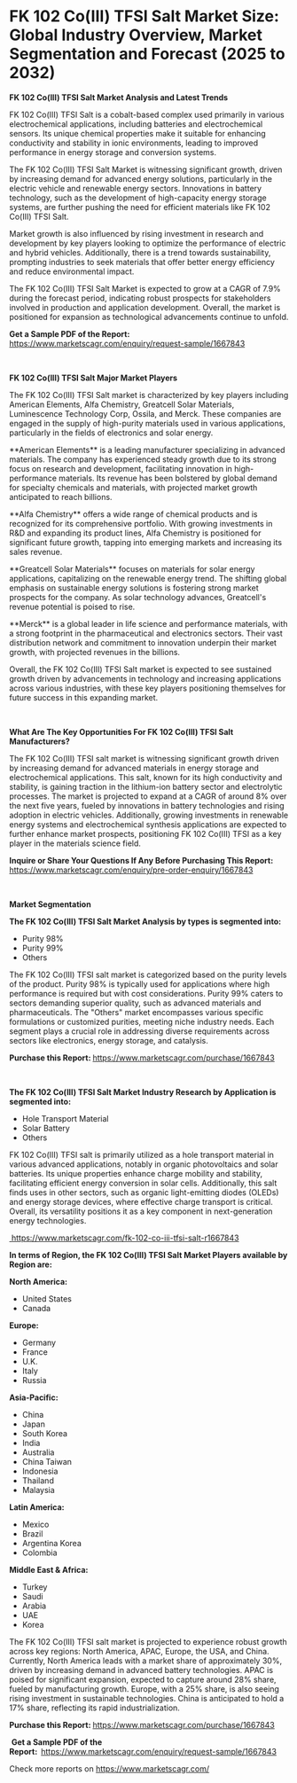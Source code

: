 <p><h1>FK 102 Co(III) TFSI Salt Market Size: Global Industry Overview, Market Segmentation and Forecast (2025 to 2032)</h1></p><p><strong>FK 102 Co(III) TFSI Salt Market Analysis and Latest Trends</strong></p>
<p><p>FK 102 Co(III) TFSI Salt is a cobalt-based complex used primarily in various electrochemical applications, including batteries and electrochemical sensors. Its unique chemical properties make it suitable for enhancing conductivity and stability in ionic environments, leading to improved performance in energy storage and conversion systems.</p><p>The FK 102 Co(III) TFSI Salt Market is witnessing significant growth, driven by increasing demand for advanced energy solutions, particularly in the electric vehicle and renewable energy sectors. Innovations in battery technology, such as the development of high-capacity energy storage systems, are further pushing the need for efficient materials like FK 102 Co(III) TFSI Salt.</p><p>Market growth is also influenced by rising investment in research and development by key players looking to optimize the performance of electric and hybrid vehicles. Additionally, there is a trend towards sustainability, prompting industries to seek materials that offer better energy efficiency and reduce environmental impact.</p><p>The FK 102 Co(III) TFSI Salt Market is expected to grow at a CAGR of 7.9% during the forecast period, indicating robust prospects for stakeholders involved in production and application development. Overall, the market is positioned for expansion as technological advancements continue to unfold.</p></p>
<p><strong>Get a Sample PDF of the Report:&nbsp;</strong> <a href="https://www.marketscagr.com/enquiry/request-sample/1667843?utm_campaign=1889&utm_medium=2&utm_source=Github&utm_content=ia&utm_term=02022025&utm_id=fk-102-coiii-tfsi-salt">https://www.marketscagr.com/enquiry/request-sample/1667843</a></p>
<p>&nbsp;</p>
<p><strong>FK 102 Co(III) TFSI Salt Major Market Players</strong></p>
<p><p>The FK 102 Co(III) TFSI Salt market is characterized by key players including American Elements, Alfa Chemistry, Greatcell Solar Materials, Luminescence Technology Corp, Ossila, and Merck. These companies are engaged in the supply of high-purity materials used in various applications, particularly in the fields of electronics and solar energy.</p><p>**American Elements** is a leading manufacturer specializing in advanced materials. The company has experienced steady growth due to its strong focus on research and development, facilitating innovation in high-performance materials. Its revenue has been bolstered by global demand for specialty chemicals and materials, with projected market growth anticipated to reach billions.</p><p>**Alfa Chemistry** offers a wide range of chemical products and is recognized for its comprehensive portfolio. With growing investments in R&D and expanding its product lines, Alfa Chemistry is positioned for significant future growth, tapping into emerging markets and increasing its sales revenue.</p><p>**Greatcell Solar Materials** focuses on materials for solar energy applications, capitalizing on the renewable energy trend. The shifting global emphasis on sustainable energy solutions is fostering strong market prospects for the company. As solar technology advances, Greatcell's revenue potential is poised to rise.</p><p>**Merck** is a global leader in life science and performance materials, with a strong footprint in the pharmaceutical and electronics sectors. Their vast distribution network and commitment to innovation underpin their market growth, with projected revenues in the billions.</p><p>Overall, the FK 102 Co(III) TFSI Salt market is expected to see sustained growth driven by advancements in technology and increasing applications across various industries, with these key players positioning themselves for future success in this expanding market.</p></p>
<p>&nbsp;</p>
<p><strong>What Are The Key Opportunities For FK 102 Co(III) TFSI Salt Manufacturers?</strong></p>
<p><p>The FK 102 Co(III) TFSI salt market is witnessing significant growth driven by increasing demand for advanced materials in energy storage and electrochemical applications. This salt, known for its high conductivity and stability, is gaining traction in the lithium-ion battery sector and electrolytic processes. The market is projected to expand at a CAGR of around 8% over the next five years, fueled by innovations in battery technologies and rising adoption in electric vehicles. Additionally, growing investments in renewable energy systems and electrochemical synthesis applications are expected to further enhance market prospects, positioning FK 102 Co(III) TFSI as a key player in the materials science field.</p></p>
<p><strong>Inquire or Share Your Questions If Any Before Purchasing This Report:</strong> <a href="https://www.marketscagr.com/enquiry/pre-order-enquiry/1667843?utm_campaign=1889&utm_medium=2&utm_source=Github&utm_content=ia&utm_term=02022025&utm_id=fk-102-coiii-tfsi-salt">https://www.marketscagr.com/enquiry/pre-order-enquiry/1667843</a></p>
<p>&nbsp;</p>
<p><strong>Market Segmentation</strong></p>
<p><strong>The FK 102 Co(III) TFSI Salt Market Analysis by types is segmented into:</strong></p>
<p><ul><li>Purity 98%</li><li>Purity 99%</li><li>Others</li></ul></p>
<p><p>The FK 102 Co(III) TFSI salt market is categorized based on the purity levels of the product. Purity 98% is typically used for applications where high performance is required but with cost considerations. Purity 99% caters to sectors demanding superior quality, such as advanced materials and pharmaceuticals. The "Others" market encompasses various specific formulations or customized purities, meeting niche industry needs. Each segment plays a crucial role in addressing diverse requirements across sectors like electronics, energy storage, and catalysis.</p></p>
<p><strong>Purchase this Report:&nbsp;</strong><a href="https://www.marketscagr.com/purchase/1667843?utm_campaign=1889&utm_medium=2&utm_source=Github&utm_content=ia&utm_term=02022025&utm_id=fk-102-coiii-tfsi-salt">https://www.marketscagr.com/purchase/1667843</a></p>
<p>&nbsp;</p>
<p><strong>The FK 102 Co(III) TFSI Salt Market Industry Research by Application is segmented into:</strong></p>
<p><ul><li>Hole Transport Material</li><li>Solar Battery</li><li>Others</li></ul></p>
<p><p>FK 102 Co(III) TFSI salt is primarily utilized as a hole transport material in various advanced applications, notably in organic photovoltaics and solar batteries. Its unique properties enhance charge mobility and stability, facilitating efficient energy conversion in solar cells. Additionally, this salt finds uses in other sectors, such as organic light-emitting diodes (OLEDs) and energy storage devices, where effective charge transport is critical. Overall, its versatility positions it as a key component in next-generation energy technologies.</p></p>
<p><a href="https://www.marketscagr.com/fk-102-co-iii-tfsi-salt-r1667843?utm_campaign=1889&utm_medium=2&utm_source=Github&utm_content=ia&utm_term=02022025&utm_id=fk-102-coiii-tfsi-salt">&nbsp;https://www.marketscagr.com/fk-102-co-iii-tfsi-salt-r1667843</a></p>
<p><strong>In terms of Region, the FK 102 Co(III) TFSI Salt Market Players available by Region are:</strong></p>
<p>
    <p> <strong> North America: </strong>
        <ul>
            <li>United States</li>
            <li>Canada</li>
        </ul>
        </p> 
    <p> <strong> Europe: </strong>
        <ul>
            <li>Germany</li>
            <li>France</li>
            <li>U.K.</li>
            <li>Italy</li>
            <li>Russia</li>
        </ul>
        </p> 
    <p> <strong> Asia-Pacific: </strong>
        <ul>
            <li>China</li>
            <li>Japan</li>
            <li>South Korea</li>
            <li>India</li>
            <li>Australia</li>
            <li>China Taiwan</li>
            <li>Indonesia</li>
            <li>Thailand</li>
            <li>Malaysia</li>
        </ul>
        </p> 
    <p> <strong> Latin America: </strong>
        <ul>
            <li>Mexico</li>
            <li>Brazil</li>
            <li>Argentina Korea</li>
            <li>Colombia</li>
        </ul>
        </p> 
    <p> <strong> Middle East & Africa: </strong>
        <ul>
            <li>Turkey</li>
            <li>Saudi</li>
            <li>Arabia</li>
            <li>UAE</li>
            <li>Korea</li>
        </ul>
    </p>
    </p>
<p><p>The FK 102 Co(III) TFSI salt market is projected to experience robust growth across key regions: North America, APAC, Europe, the USA, and China. Currently, North America leads with a market share of approximately 30%, driven by increasing demand in advanced battery technologies. APAC is poised for significant expansion, expected to capture around 28% share, fueled by manufacturing growth. Europe, with a 25% share, is also seeing rising investment in sustainable technologies. China is anticipated to hold a 17% share, reflecting its rapid industrialization.</p></p>
<p><strong>Purchase this Report: </strong><a href="https://www.marketscagr.com/purchase/1667843?utm_campaign=1889&utm_medium=2&utm_source=Github&utm_content=ia&utm_term=02022025&utm_id=fk-102-coiii-tfsi-salt">https://www.marketscagr.com/purchase/1667843</a></p>
<p>&nbsp;<strong>Get a Sample PDF of the Report:&nbsp;&nbsp;</strong><a href="https://www.marketscagr.com/enquiry/request-sample/1667843?utm_campaign=1889&utm_medium=2&utm_source=Github&utm_content=ia&utm_term=02022025&utm_id=fk-102-coiii-tfsi-salt">https://www.marketscagr.com/enquiry/request-sample/1667843</a></p>
<p><strong></strong></p>
<p>Check more reports on <a href="https://www.marketscagr.com/?utm_campaign=1889&utm_medium=2&utm_source=Github&utm_content=ia&utm_term=02022025&utm_id=fk-102-coiii-tfsi-salt">https://www.marketscagr.com/</a></p>